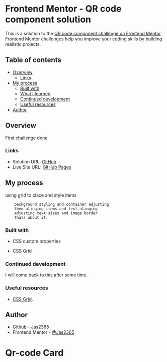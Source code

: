# Frontend Mentor - QR code component solution

This is a solution to the [QR code component challenge on Frontend Mentor](https://www.frontendmentor.io/challenges/qr-code-component-iux_sIO_H). Frontend Mentor challenges help you improve your coding skills by building realistic projects. 

## Table of contents

- [Overview](#overview)
  <!-- - [Screenshot](#screenshot) -->
  - [Links](#links)
- [My process](#my-process)
  - [Built with](#built-with)
  - [What I learned](#what-i-learned)
  - [Continued development](#continued-development)
  - [Useful resources](#useful-resources)
- [Author](#author)
<!-- - [Acknowledgments](#acknowledgments) -->

<!-- **Note: Delete this note and update the table of contents based on what sections you keep.** -->

## Overview
 
  First challenge done 

<!-- ### Screenshot

![](./screenshot.jpg)

Add a screenshot of your solution. The easiest way to do this is to use Firefox to view your project, right-click the page and select "Take a Screenshot". You can choose either a full-height screenshot or a cropped one based on how long the page is. If it's very long, it might be best to crop it.

Alternatively, you can use a tool like [FireShot](https://getfireshot.com/) to take the screenshot. FireShot has a free option, so you don't need to purchase it. 

Then crop/optimize/edit your image however you like, add it to your project, and update the file path in the image above.

**Note: Delete this note and the paragraphs above when you add your screenshot. If you prefer not to add a screenshot, feel free to remove this entire section.** -->

### Links

- Solution URL: [GitHub](https://github.com/Jas2365/Qr-code-Card)
- Live Site URL: [GitHub Pages](https://your-live-site-url.com)

## My process
  using grid to place and style items

        background styling and container adjusting
        then alinging items and text alinging 
        adjusting text sizes and image border
        thats about it.
### Built with

<!-- - Semantic HTML5 markup -->
- CSS custom properties
<!-- - Flexbox -->
- CSS Grid
<!-- - Mobile-first workflow -->
<!-- - [React](https://reactjs.org/) - JS library
- [Next.js](https://nextjs.org/) - React framework
- [Styled Components](https://styled-components.com/) - For styles

**Note: These are just examples. Delete this note and replace the list above with your own choices** -->

<!-- ### What I learned

Use this section to recap over some of your major learnings while working through this project. Writing these out and providing code samples of areas you want to highlight is a great way to reinforce your own knowledge.

To see how you can add code snippets, see below:

```html
<h1>Some HTML code I'm proud of</h1>
```
```css
.proud-of-this-css {
  color: papayawhip;
}
```
```js
const proudOfThisFunc = () => {
  console.log('🎉')
}
```

If you want more help with writing markdown, we'd recommend checking out [The Markdown Guide](https://www.markdownguide.org/) to learn more.

**Note: Delete this note and the content within this section and replace with your own learnings.** -->

### Continued development
   I will come back to this after some time.  

### Useful resources

- [CSS Grid](https://www.w3schools.com/css/css_grid.asp).

## Author

- Github - [Jas2365](https://github.com/Jas2365)
- Frontend Mentor - [@Jas2365](https://www.frontendmentor.io/profile/Jas2365)
<!-- - Twitter - [@yourusername](https://www.twitter.com/yourusername) -->

# Qr-code Card
